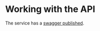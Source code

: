 # Working with the API

The service has a [swagger published](https://api.fortytwo.io/changeemail/swagger/index.html).
